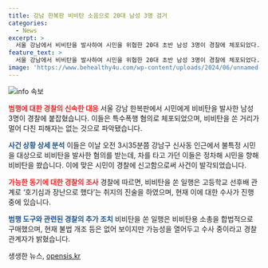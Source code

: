 ```yaml
---
title: 강남 한복판 비비탄 소음으로 20대 남성 3명 검거
categories:
  - News
excerpt: >
  서울 강남에서 비비탄을 발사하여 시민을 위협한 20대 초반 남성 3명이 경찰에 체포되었다. 이들은 호기심과 장난을 이유로 주장했지만, 시민의 신고로 경찰에 붙잡혔다. 사람들은 다행히 다친 사람은 없었지만, 이 같은 사건이 발생한 것에 대한 놀라움과 안전에 대한 우려가 있다. 함께 일어난 현상과 법적 책임에 대해 더 알고 싶을 것이다.
feature_text: >
  서울 강남에서 비비탄을 발사하여 시민을 위협한 20대 초반 남성 3명이 경찰에 체포되었다. 이들은 호기심과 장난을 이유로 주장했지만, 시민의 신고로 경찰에 붙잡혔다. 사람들은 다행히 다친 사람은 없었지만, 이 같은 사건이 발생한 것에 대한 놀라움과 안전에 대한 우려가 있다. 함께 일어난 현상과 법적 책임에 대해 더 알고 싶을 것이다.
image: 'https://www.behealthy4u.com/wp-content/uploads/2024/06/unnamed-file.png'
---
```


<p><img src="https://www.behealthy4u.com/wp-content/uploads/2024/06/unnamed-file.png" alt="info 속보" /></p>

<p><b><span style="color: #ee2323;">범행에 대한 경찰의 신속한 대응</span></b>
서울 강남 한복판에서 시민에게 비비탄을 발사한 남성 3명이 경찰에 붙잡혔습니다. 이들은 특수폭행 혐의로 체포되었으며, 비비탄을 쏜 거리가 멀어 다친 피해자는 없는 것으로 파악됐습니다.</p>

<p><b><span style="color: #1a5490;">사건 상황 상세 분석</span></b>
이들은 이날 오전 3시35분쯤 강남구 신사동 인근에서 불특정 시민을 대상으로 비비탄을 발사한 혐의를 받는데, 차를 타고 가던 이들은 정차해 시민을 향해 비비탄을 쐈습니다. 이에 맞은 시민이 경찰에 신고함으로써 사건이 발각되었습니다.</p>

<p><b><span style="color: #ee2323;">가능한 동기에 대한 경찰의 조사</span></b>
경찰에 따르면, 비비탄을 쏜 일행은 고등학교 선후배 관계로 ‘호기심과 장난으로 했다’는 취지의 진술을 하였으며, 현재 이에 대한 수사가 진행 중에 있습니다.</p>

<p><b><span style="color: #1a5490;">범행 도구와 관련된 경찰의 추가 조치</span></b>
비비탄을 쏜 일행은 비비탄용 소총을 합법적으로 구매했으며, 현재 불법 개조 등은 없어 보이지만 가능성을 열어두고 수사 중이라고 경찰 관계자가 밝혔습니다.</p>
생생한 뉴스, <a href="https://opensis.kr" rel="dofollow">opensis.kr</a>


